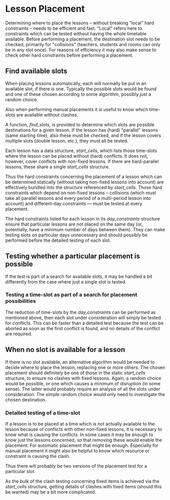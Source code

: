 # Lesson Placement

Determining where to place the lessons – without breaking "local" hard constraints – needs to be efficient and fast. "Local" refers here to constraints which can be tested without having the whole timetable available. Before performing a placement, the destination slot needs to be checked, primarily for "collisions" (teachers, students and rooms can only be in any slot once). For reasons of efficiency it may also make sense to check other hard constraints before performing a placement.

## Find available slots

When placing lessons automatically, each will normally be put in an available slot, if there is one. Typically the possible slots would be found and one of these chosen according to some algorithm, possibly just a random choice.

Also when performing manual placements it is useful to know which time-slots are available without clashes.

A function, *find_slots*, is provided to determine which slots are possible destinations for a given lesson. If the lesson has (hard) "parallel" lessons (same starting time), also these must be checked, and if the lesson covers multiple slots (double lesson, etc.), they must all be tested.

Each lesson has a data structure, *start_cells*, which lists those time-slots where the lesson can be placed without (hard) conflicts. It does not, however, cover conflicts with non-fixed lessons. If there are hard-parallel lessons, these share a single *start_cells* structure.

Thus the hard constraints concerning the placement of a lesson which can be determined statically (without taking non-fixed lessons into account) are effectively bundled into the structure referenced by *start_cells*. Those hard constraints which depend on non-fixed lessons – collisions (which must take all parallel lessons and every period of a multi-period lesson into account) and different-day constraints — must be tested at every placement.

The hard constraints listed for each lesson in its *day_constraints* structure ensure that particular lessons are not placed on the same day (or, potentially, have a minimum number of days between them). They can make testing slots on particular days unnecessary and should possibly be performed before the detailed testing of each slot.

## Testing whether a particular placement is possible

If the test is part of a search for available slots, it may be handled a bit differently from the case where just a single slot is tested.

### Testing a time-slot as part of a search for placement possibilities

The reduction of time-slots by the *day_constraints* can be performed as mentioned above, then each slot under consideration will simply be tested for conflicts. This can be faster than a detailed test because the test can be aborted as soon as the first conflict is found, and no details of the conflict are required.

## When no slot is available for a lesson

If there is no slot available, an alternative algorithm would be needed to decide where to place the lesson, replacing one or more others. The chosen placement should definitely be one of those in the static *start_cells* structure, to ensure no clashes with fixed lessons. Again, a random choice would be possible, or one which causes a minimum of disruption (in some sense). The latter would probably require an analysis of all the slots under consideration. The simple random choice would only need to investigate the chosen destination.

### Detailed testing of a time-slot

If a lesson is to be placed at a time which is not actually available to the lesson because of conflicts with other non-fixed lessons, it is necessary to know what is causing the conflicts. In some cases it may be enough to know just the lessons concerned, so that removing these would enable the placement. For automatic placement that might be enough. Especially for manual placement it might also be helpful to know which resource or constraint is causing the clash.

Thus there will probably be two versions of the placement test for a particular slot.

As the bulk of the clash testing concerning fixed items is achieved via the *start_cells* structure, getting details of clashes with fixed items (should this be wanted) may be a bit more complicated.
